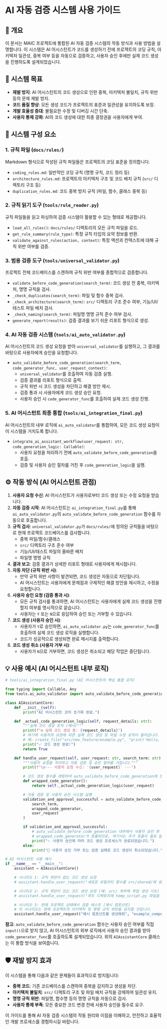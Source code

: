 # AI 자동 검증 시스템 사용 가이드

## 🚀 개요

이 문서는 MAIC 프로젝트에 통합된 AI 자동 검증 시스템의 작동 방식과 사용 방법을 설명합니다. 이 시스템은 AI 어시스턴트가 코드를 생성하기 전에 프로젝트의 코딩 규칙, 아키텍처 일관성, 중복 여부 등을 자동으로 검증하고, 사용자 승인 후에만 실제 코드 생성을 진행하도록 설계되었습니다.

## 🎯 시스템 목표

- **재발 방지**: AI 어시스턴트의 코드 생성으로 인한 중복, 아키텍처 불일치, 규칙 위반 등의 문제 재발 방지.
- **코드 품질 향상**: 모든 생성 코드가 프로젝트의 표준과 일관성을 유지하도록 보장.
- **개발 효율성 증대**: 불필요한 수정 및 디버깅 시간 단축.
- **사용자 통제 강화**: AI의 코드 생성에 대한 최종 결정권을 사용자에게 부여.

## 🔧 시스템 구성 요소

### 1. 규칙 파일 (`docs/rules/`)

Markdown 형식으로 작성된 규칙 파일들은 프로젝트의 코딩 표준을 정의합니다.

- `coding_rules.md`: 일반적인 코딩 규칙 (명명 규칙, 코드 정리 등)
- `architecture_rules.md`: 프로젝트의 아키텍처 구조 및 코드 배치 규칙 (`src/` 디렉토리 구조 등)
- `duplication_rules.md`: 코드 중복 방지 규칙 (파일, 함수, 클래스 중복 등)

### 2. 규칙 읽기 도구 (`tools/rule_reader.py`)

규칙 파일들을 읽고 파싱하여 검증 시스템이 활용할 수 있는 형태로 제공합니다.

- `load_all_rules()`: `docs/rules/` 디렉토리의 모든 규칙 파일을 로드.
- `get_rule_summary(rule_type)`: 특정 규칙 타입의 요약 정보를 반환.
- `validate_against_rules(action, context)`: 특정 액션과 컨텍스트에 대해 규칙 위반 여부를 검증.

### 3. 범용 검증 도구 (`tools/universal_validator.py`)

프로젝트 전체 코드베이스를 스캔하여 규칙 위반 여부를 종합적으로 검증합니다.

- `validate_before_code_generation(search_term)`: 코드 생성 전 중복, 아키텍처, 명명 규칙을 검사.
- `_check_duplicates(search_term)`: 파일 및 함수 중복 검사.
- `_check_architecture(search_term)`: `src/` 디렉토리 구조 준수 여부, 기능/UI/테스트 파일 배치 검사.
- `_check_naming(search_term)`: 파일명 명명 규칙 준수 여부 검사.
- `generate_report(results)`: 검증 결과를 보기 쉬운 리포트 형식으로 생성.

### 4. AI 자동 검증 시스템 (`tools/ai_auto_validator.py`)

AI 어시스턴트의 코드 생성 요청을 받아 `universal_validator`를 실행하고, 그 결과를 바탕으로 사용자에게 승인을 요청합니다.

- `auto_validate_before_code_generation(search_term, code_generator_func, user_request_context)`:
  - `universal_validator`를 호출하여 자동 검증 실행.
  - 검증 결과를 리포트 형식으로 출력.
  - 규칙 위반 시 코드 생성을 차단하고 해결 방안 제시.
  - 검증 통과 시 사용자에게 코드 생성 승인 요청.
  - 사용자 승인 시 `code_generator_func`를 호출하여 실제 코드 생성 진행.

### 5. AI 어시스턴트 최종 통합 (`tools/ai_integration_final.py`)

AI 어시스턴트의 내부 로직에 `ai_auto_validator`를 통합하여, 모든 코드 생성 요청이 이 시스템을 거치도록 합니다.

- `integrate_ai_assistant_workflow(user_request: str, code_generation_logic: Callable)`:
  - 사용자 요청을 처리하기 전에 `auto_validate_before_code_generation`을 호출.
  - 검증 및 사용자 승인 절차를 거친 후 `code_generation_logic`을 실행.

## ⚙️ 작동 방식 (AI 어시스턴트 관점)

1. **사용자 요청 수신**: AI 어시스턴트가 사용자로부터 코드 생성 또는 수정 요청을 받습니다.
2. **자동 검증 시작**: AI 어시스턴트는 `ai_integration_final.py`를 통해 `ai_auto_validator.py`의 `auto_validate_before_code_generation` 함수를 자동으로 호출합니다.
3. **규칙 검사**: `universal_validator.py`가 `docs/rules/`에 정의된 규칙들을 바탕으로 현재 프로젝트 코드베이스를 검사합니다.
   - 중복 파일/함수/클래스
   - `src/` 디렉토리 구조 준수 여부
   - 기능/UI/테스트 파일의 올바른 배치
   - 파일명 명명 규칙
4. **결과 보고**: 검증 결과가 상세한 리포트 형태로 사용자에게 제시됩니다.
5. **자동 차단 (규칙 위반 시)**:
   - 만약 규칙 위반 사항이 발견되면, 코드 생성은 자동으로 차단됩니다.
   - AI 어시스턴트는 사용자에게 문제점과 구체적인 해결 방안을 제시하고, 수정을 요청합니다.
6. **사용자 승인 요청 (검증 통과 시)**:
   - 모든 규칙 검사를 통과하면, AI 어시스턴트는 사용자에게 실제 코드 생성을 진행할지 여부를 명시적으로 묻습니다.
   - 사용자는 `Y` 또는 `N`으로 응답하여 승인 또는 거부할 수 있습니다.
7. **코드 생성 (사용자 승인 시)**:
   - 사용자가 `Y`로 승인하면, `ai_auto_validator.py`는 `code_generator_func`를 호출하여 실제 코드 생성 로직을 실행합니다.
   - 코드가 성공적으로 생성되면 완료 메시지를 출력합니다.
8. **코드 생성 취소 (사용자 거부 시)**:
   - 사용자가 `N`으로 거부하면, 코드 생성은 취소되고 해당 작업은 중단됩니다.

## 💡 사용 예시 (AI 어시스턴트 내부 로직)

```python
# tools/ai_integration_final.py (AI 어시스턴트의 핵심 통합 로직)

from typing import Callable, Any
from tools.ai_auto_validator import auto_validate_before_code_generation

class AIAssistantCore:
    def __init__(self):
        print("AI 어시스턴트 코어 초기화 완료.")

    def _actual_code_generation_logic(self, request_details: str):
        """실제 코드 생성 로직 (예시)"""
        print(f"⚙️ 실제 코드 생성 중: {request_details}")
        # 여기에 사용자의 요청에 따른 실제 코드 생성 및 파일 수정 로직이 들어갑니다.
        # 예: create_file("src/new_feature/example.py", "print('Hello, new feature!')")
        print("✅ 코드 생성 완료!")
        return True

    def handle_user_request(self, user_request: str, search_term: str):
        """사용자 요청을 처리하고 자동 검증 및 승인 절차를 거칩니다."""
        print(f"\n--- 사용자 요청 수신: '{user_request}' ---")

        # 코드 생성 함수를 래핑하여 auto_validate_before_code_generation에 전달
        def wrapped_code_generator():
            return self._actual_code_generation_logic(user_request)

        # 자동 검증 및 사용자 승인 시스템 실행
        validation_and_approval_successful = auto_validate_before_code_generation(
            search_term,
            wrapped_code_generator,
            user_request
        )

        if validation_and_approval_successful:
            # auto_validate_before_code_generation 내부에서 사용자 승인 후
            # wrapped_code_generator가 호출되므로, 여기서는 추가 호출이 필요 없습니다.
            print("✨ 사용자 승인에 따라 코드 생성 프로세스가 완료되었습니다.")
        else:
            print("🚫 사용자 승인 거부 또는 검증 실패로 코드 생성이 취소되었습니다.")

# AI 어시스턴트 사용 예시
if __name__ == "__main__":
    assistant = AIAssistantCore()

    # 시나리오 1: 규칙 위반이 없는 코드 생성 요청
    # assistant.handle_user_request("새로운 유틸리티 함수를 src/shared/에 생성해줘", "new_utility_function")

    # 시나리오 2: 규칙 위반이 있는 코드 생성 요청 (예: src/ 외부에 파일 생성 시도)
    # assistant.handle_user_request("루트 디렉토리에 temp_script.py 파일을 만들어줘", "temp_script")

    # 시나리오 3: 현재 프로젝트 상태에서 검증 테스트 (예시 컴포넌트)
    # 이 시나리오는 현재 프로젝트의 아키텍처 및 명명 규칙 위반을 감지할 것입니다.
    assistant.handle_user_request("예시 컴포넌트를 생성해줘", "example_component")
```

**참고**: `auto_validate_before_code_generation` 함수는 사용자 승인 여부를 직접 `input()`으로 받지 않고, AI 어시스턴트의 외부 로직에서 사용자 승인 결과를 받아 `code_generator_func`를 호출하도록 설계되었습니다. 위의 `AIAssistantCore` 클래스는 이 통합 방식을 보여줍니다.

## 🛡️ 재발 방지 효과

이 시스템을 통해 다음과 같은 문제들이 효과적으로 방지됩니다:

- **중복 코드**: 기존 코드베이스를 스캔하여 중복을 감지하고 생성을 차단.
- **아키텍처 불일치**: `src/` 디렉토리 구조 및 파일 배치 규칙을 강제하여 일관성 유지.
- **명명 규칙 위반**: 파일명, 함수명 등의 명명 규칙을 자동으로 검사.
- **사용자 통제 부족**: 모든 중요한 코드 변경 전에 사용자 승인을 필수로 요구.

이 가이드를 통해 AI 자동 검증 시스템의 작동 원리와 이점을 이해하고, 안전하고 효율적인 개발 프로세스를 경험하시길 바랍니다.
